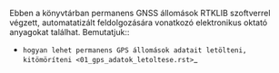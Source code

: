 Ebben a könyvtárban permanens GNSS állomások RTKLIB szoftverrel végzett, automatatizált feldolgozására vonatkozó elektronikus oktató anyagokat találhat. Bemutatjuk::

* `hogyan lehet permanens GPS állomások adatait letölteni, kitömöríteni <01_gps_adatok_letoltese.rst>`_
